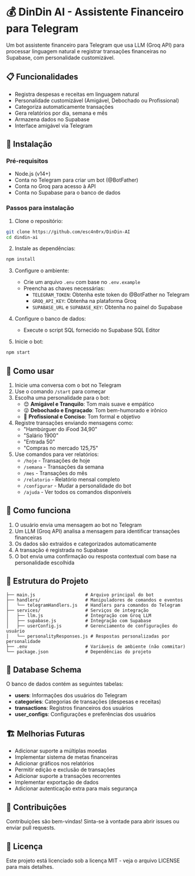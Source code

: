 # 💰 DinDin AI - Assistente Financeiro para Telegram

Um bot assistente financeiro para Telegram que usa LLM (Groq API) para processar linguagem natural e registrar transações financeiras no Supabase, com personalidade customizável.

## 📋 Funcionalidades

- Registra despesas e receitas em linguagem natural
- Personalidade customizável (Amigável, Debochado ou Profissional)
- Categoriza automaticamente transações
- Gera relatórios por dia, semana e mês
- Armazena dados no Supabase
- Interface amigável via Telegram

## 🚀 Instalação

### Pré-requisitos

- Node.js (v14+)
- Conta no Telegram para criar um bot (@BotFather)
- Conta no Groq para acesso à API
- Conta no Supabase para o banco de dados

### Passos para instalação

1. Clone o repositório:
```bash
git clone https://github.com/esc4n0rx/DinDin-AI
cd dindin-ai
```

2. Instale as dependências:
```bash
npm install
```

3. Configure o ambiente:
   - Crie um arquivo `.env` com base no `.env.example`
   - Preencha as chaves necessárias:
     - `TELEGRAM_TOKEN`: Obtenha este token do @BotFather no Telegram
     - `GROQ_API_KEY`: Obtenha na plataforma Groq
     - `SUPABASE_URL` e `SUPABASE_KEY`: Obtenha no painel do Supabase

4. Configure o banco de dados:
   - Execute o script SQL fornecido no Supabase SQL Editor

5. Inicie o bot:
```bash
npm start
```

## 💬 Como usar

1. Inicie uma conversa com o bot no Telegram
2. Use o comando `/start` para começar
3. Escolha uma personalidade para o bot:
   - 😊 **Amigável e Tranquilo**: Tom mais suave e empático
   - 😜 **Debochado e Engraçado**: Tom bem-humorado e irônico
   - 👔 **Profissional e Conciso**: Tom formal e objetivo
4. Registre transações enviando mensagens como:
   - "Hambúrguer do iFood 34,90"
   - "Salário 1900"
   - "Entrada 50"
   - "Compras no mercado 125,75"
5. Use comandos para ver relatórios:
   - `/hoje` - Transações de hoje
   - `/semana` - Transações da semana
   - `/mes` - Transações do mês
   - `/relatorio` - Relatório mensal completo
   - `/configurar` - Mudar a personalidade do bot
   - `/ajuda` - Ver todos os comandos disponíveis

## 🧠 Como funciona

1. O usuário envia uma mensagem ao bot no Telegram
2. Um LLM (Groq API) analisa a mensagem para identificar transações financeiras
3. Os dados são extraídos e categorizados automaticamente
4. A transação é registrada no Supabase
5. O bot envia uma confirmação ou resposta contextual com base na personalidade escolhida

## 📁 Estrutura do Projeto

```
├── main.js                   # Arquivo principal do bot
├── handlers/                 # Manipuladores de comandos e eventos
│   └── telegramHandlers.js   # Handlers para comandos do Telegram
├── services/                 # Serviços de integração
│   ├── llm.js                # Integração com Groq LLM
│   ├── supabase.js           # Integração com Supabase
│   ├── userConfig.js         # Gerenciamento de configurações do usuário
│   └── personalityResponses.js # Respostas personalizadas por personalidade
├── .env                      # Variáveis de ambiente (não commitar)
└── package.json              # Dependências do projeto
```

## 📄 Database Schema

O banco de dados contém as seguintes tabelas:

- **users**: Informações dos usuários do Telegram
- **categories**: Categorias de transações (despesas e receitas)
- **transactions**: Registros financeiros dos usuários
- **user_configs**: Configurações e preferências dos usuários

## 🏗️ Melhorias Futuras

- Adicionar suporte a múltiplas moedas
- Implementar sistema de metas financeiras
- Adicionar gráficos nos relatórios
- Permitir edição e exclusão de transações
- Adicionar suporte a transações recorrentes
- Implementar exportação de dados
- Adicionar autenticação extra para mais segurança

## 🤝 Contribuições

Contribuições são bem-vindas! Sinta-se à vontade para abrir issues ou enviar pull requests.

## 📃 Licença

Este projeto está licenciado sob a licença MIT - veja o arquivo LICENSE para mais detalhes.

